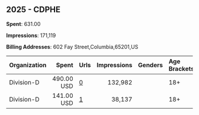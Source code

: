 ## 2025 - CDPHE 
**Spent**: 631.00

**Impressions**: 171,119

**Billing Addresses**: 602 Fay Street,Columbia,65201,US

|Organization|Spent|Urls|Impressions|Genders|Age Brackets|Country Codes|
|:---|---:|:---|---:|:---|:---|:---|
|Division-D|490.00 USD|[0](https://www.snap.com/political-ads/asset/bd54cf8ff556448f98a8dcc6cff2fe1e2c03674292cd032a20a22b4c026917d5?mediaType=mp4)|132,982||18+|united states|
|Division-D|141.00 USD|[1](https://www.snap.com/political-ads/asset/d0225bc4e8018e9a609f315b5188329bab81581ddd2ccdf504d264729864b7a8?mediaType=mp4)|38,137||18+|united states|
